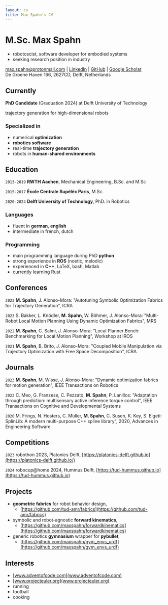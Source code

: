 ```yaml
---
layout: cv
title: Max Spahn's CV
---
```

# M.Sc. __Max Spahn__
- robotoscist, software developer for embodied systems
- seeking research position in industry


<div id="webaddress">
<a href="max.spahn@protonmail.com">max.spahn@protonmail.com</a>
| <a href="https://www.linkedin.com/in/max-spahn/">LinkedIn</a>
| <a href="https://www.github.com/maxspahn">GitHub</a>
| <a href="https://scholar.google.com/citations?user=r5MT42cAAAAJ&hl=en&oi=ao">Google Scholar</a><br>
De Groene Haven 166, 2627CD, Delft, Netherlands
</div>

## Currently

__PhD Candidate__ (Graduation 2024) at Delft University of Technology

trajectory generation for high-dimensional robots

### Specialized in

- numerical __optimization__
- __robotics software__
- real-time __trajectory generation__
- robots in __human-shared environments__

## Education

`2013-2019`
__RWTH Aachen__, Mechanical Engineering, B.Sc. and M.Sc

`2015-2017`
__École Centrale Supéléc Paris__, M.Sc.

`2020-2024`
__Delft University of Technology__, PhD. in Robotics

### Languages
- fluent in __german__, __english__
- intermediate in french, dutch

### Programming
- main programming language during PhD __python__
- strong experience in __ROS__ (noetic, melodic)
- experienced in __C++__, LaTeX, bash, Matlab
- currently learning Rust

## Conferences

`2023`
__M. Spahn__, J. Alonso-Mora: "Autotuning Symbolic Optimization Fabrics for
Trajectory Generation", ICRA

`2023`
S. Bakker, L. Knödler, __M. Spahn__, W. Böhmer, J. Alonso-Mora: "Multi-Robot
Local Motion Planning Using Dynamic Optimization Fabrics", MRS

`2022`
__M. Spahn__, C. Salmi, J. Alonso-Mora: "Local Planner Bench: Benchmarking for Local Motion Planning", Workshop at IROS

`2021`
__M. Spahn__, B. Brito, J. Alonso-Mora: "Coupled Mobile Manipulation via Trajectory
Optimization with Free Space Decomposition", ICRA

## Journals

`2023`
__M. Spahn__, M. Wisse, J. Alonso-Mora: "Dynamic optimization fabrics for motion
generation", IEEE Transactions on Robotics

`2022`
C. Meo, G. Franzese, C. Pezzato, __M. Spahn__, P. Lanillos: "Adaptation through prediction: multisensory active inference torque control", IEEE Transactions on Cognitive and Developmental Systems

`2020`
M. Frings, N. Hosters, C. Müller, __M. Spahn__, C. Susen, K. Key, S. Elgeti: SplinLib: A modern multi-purpose C++ spline library", 2020, Advances in Engineering Software

## Competitions

`2023`
robothon 2023, Platonics Delft, [https://platonics-delft.github.io](https://platonics-delft.github.io/)

`2024`
robocup@home 2024, Hummus Delft, [https://tud-hummus.github.io](https://tud-hummus.github.io)


## Projects

- __geometric fabrics__ for robot behavior design, 
    - [https://github.com/tud-amr/fabrics](https://github.com/tud-amr/fabrics)
- symbolic and robot-agnostic __forward kinematics__, 
    - [https://github.com/maxspahn/forwardkinematics](https://github.com/maxspahn/forwardkinematics)
- generic robotics __gymnasium__ wrapper for __pybullet__, 
    - [https://github.com/maxspahn/gym_envs_urdf](https://github.com/maxspahn/gym_envs_urdf)

## Interests
- [www.adventofcode.com](www.adventofcode.com)
- [www.projecteuler.org](www.projecteuler.org)
- running
- football
- cooking




